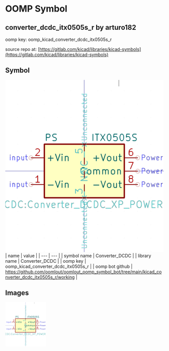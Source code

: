 # OOMP Symbol  
## converter_dcdc_itx0505s_r  by arturo182  
  
oomp key: oomp_kicad_converter_dcdc_itx0505s_r  
  
source repo at: [https://gitlab.com/kicad/libraries/kicad-symbols](https://gitlab.com/kicad/libraries/kicad-symbols)  
## Symbol  
  
[![working.png](working_600.png)](working.png)  
| name | value | 
| --- | --- | 
| symbol name | Converter_DCDC | 
| library name | Converter_DCDC | 
| oomp key | oomp_kicad_converter_dcdc_itx0505s_r | 
| oomp bot github | https://github.com/oomlout/oomlout_oomp_symbol_bot/tree/main/kicad_converter_dcdc_itx0505s_r/working | 
## Images  
  
[![working.png](working_140.png)](working.png)  
